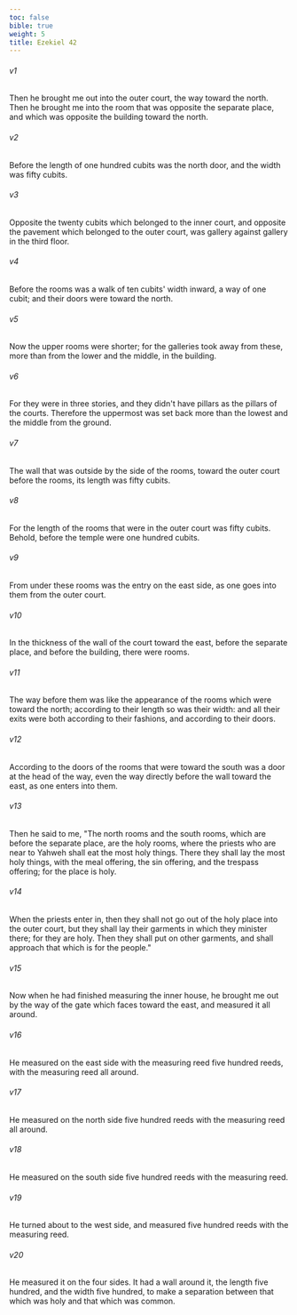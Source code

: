 ```yaml
---
toc: false
bible: true
weight: 5
title: Ezekiel 42
---
```




###### v1 
Then he brought me out into the outer court, the way toward the north. Then he brought me into the room that was opposite the separate place, and which was opposite the building toward the north. 

###### v2 
Before the length of one hundred cubits was the north door, and the width was fifty cubits. 

###### v3 
Opposite the twenty cubits which belonged to the inner court, and opposite the pavement which belonged to the outer court, was gallery against gallery in the third floor. 

###### v4 
Before the rooms was a walk of ten cubits' width inward, a way of one cubit; and their doors were toward the north. 

###### v5 
Now the upper rooms were shorter; for the galleries took away from these, more than from the lower and the middle, in the building. 

###### v6 
For they were in three stories, and they didn't have pillars as the pillars of the courts. Therefore the uppermost was set back more than the lowest and the middle from the ground. 

###### v7 
The wall that was outside by the side of the rooms, toward the outer court before the rooms, its length was fifty cubits. 

###### v8 
For the length of the rooms that were in the outer court was fifty cubits. Behold, before the temple were one hundred cubits. 

###### v9 
From under these rooms was the entry on the east side, as one goes into them from the outer court. 

###### v10 
In the thickness of the wall of the court toward the east, before the separate place, and before the building, there were rooms. 

###### v11 
The way before them was like the appearance of the rooms which were toward the north; according to their length so was their width: and all their exits were both according to their fashions, and according to their doors. 

###### v12 
According to the doors of the rooms that were toward the south was a door at the head of the way, even the way directly before the wall toward the east, as one enters into them. 

###### v13 
Then he said to me, "The north rooms and the south rooms, which are before the separate place, are the holy rooms, where the priests who are near to Yahweh shall eat the most holy things. There they shall lay the most holy things, with the meal offering, the sin offering, and the trespass offering; for the place is holy. 

###### v14 
When the priests enter in, then they shall not go out of the holy place into the outer court, but they shall lay their garments in which they minister there; for they are holy. Then they shall put on other garments, and shall approach that which is for the people." 

###### v15 
Now when he had finished measuring the inner house, he brought me out by the way of the gate which faces toward the east, and measured it all around. 

###### v16 
He measured on the east side with the measuring reed five hundred reeds, with the measuring reed all around. 

###### v17 
He measured on the north side five hundred reeds with the measuring reed all around. 

###### v18 
He measured on the south side five hundred reeds with the measuring reed. 

###### v19 
He turned about to the west side, and measured five hundred reeds with the measuring reed. 

###### v20 
He measured it on the four sides. It had a wall around it, the length five hundred, and the width five hundred, to make a separation between that which was holy and that which was common.
